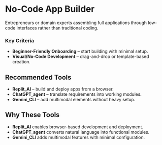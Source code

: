 # No-Code App Builder

Entrepreneurs or domain experts assembling full applications through low-code interfaces rather than traditional coding.

### Key Criteria
- **Beginner-Friendly Onboarding** – start building with minimal setup.
- **Visual/No-Code Development** – drag-and-drop or template-based creation.

## Recommended Tools
 - **Replit_AI** – build and deploy apps from a browser.
 - **ChatGPT_agent** – translate requirements into working modules.
 - **Gemini_CLI** – add multimodal elements without heavy setup.

## Why These Tools
 - **Replit_AI** enables browser-based development and deployment.
 - **ChatGPT_agent** converts natural language into functional modules.
 - **Gemini_CLI** adds multimodal features with minimal configuration.
